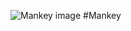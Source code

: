 ![Mankey image](http://cdn.bulbagarden.net/upload/thumb/4/41/056Mankey.png/250px-056Mankey.png)
#Mankey

